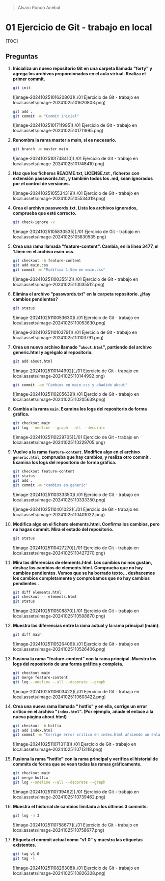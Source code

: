 > Álvaro Ronco Acebal

# 01 Ejercicio de Git - trabajo en local

[TOC]

## Preguntas

1. **Inicializa un nuevo repositorio Git en una carpeta llamada  "forty" y agrega los archivos  proporcionados en el aula virtual. Realiza el primer commit.** 

   ```bash
   git init
   ```

   ![image-20241025101620803](./01 Ejercicio de Git - trabajo en local.assets/image-20241025101620803.png)

   ```bash
   git add .
   git commit -m "Commit inicial"
   ```

   ![image-20241025101711995](./01 Ejercicio de Git - trabajo en local.assets/image-20241025101711995.png)

2. **Renombra la rama master a  main, si es necesario.**  

   ```bash
   git branch -m master main
   ```

   ![image-20241025101748410](./01 Ejercicio de Git - trabajo en local.assets/image-20241025101748410.png)

3. **Haz que los ficheros  README.txt,  LICENSE.txt ,  ficheros con extensión  passwords.txt , y también todos los  .md, sean ignorados por el control de versiones.**

   ![image-20241025105534319](./01 Ejercicio de Git - trabajo en local.assets/image-20241025105534319.png)

   

4. **Crea el archivo  passwords.txt.  Lista los archivos ignorados, comprueba que esté  correcto.**

   ```bash
   git check-ignore -v
   ```

   ![image-20241025105830535](./01 Ejercicio de Git - trabajo en local.assets/image-20241025105830535.png)

5. **Crea una rama llamada  "feature-content". Cambia, en la línea 3477, el  1.5em en el archivo  main.css.**

   ```bash
   git checkout -b feature-content
   git add main.css
   git commit -m "Modifica 1.5em en main.css"
   ```

   ![image-20241025110035512](./01 Ejercicio de Git - trabajo en local.assets/image-20241025110035512.png)

6. **Elimina el archivo  "passwords.txt" en la carpeta  repositorio. ¿Hay cambios pendientes?**

   ```bash
   git status
   ```

   ![image-20241025110053630](./01 Ejercicio de Git - trabajo en local.assets/image-20241025110053630.png)

   ![image-20241025110103791](./01 Ejercicio de Git - trabajo en local.assets/image-20241025110103791.png)

7. **Crea un nuevo archivo llamado "``about.html``", partiendo del archivo  generic.html y  agrégalo al repositorio.**

   ```bash
   git add about.html
   ```

   ![image-20241025110144992](./01 Ejercicio de Git - trabajo en local.assets/image-20241025110144992.png)

   ```bash
   git commit -am "Cambios en main.css y añadido about"
   ```

   ![image-20241025110205639](./01 Ejercicio de Git - trabajo en local.assets/image-20241025110205639.png)

8. **Cambia a la rama  ``main``. Examina los logs del repositorio de forma gráfica.**

   ```bash
   git checkout main
   git log --oneline --graph --all --decorate
   ```

   ![image-20241025110229705](./01 Ejercicio de Git - trabajo en local.assets/image-20241025110229705.png)

9. **Vuelve a la rama ``feature-content``. Modifica algo en el archivo  ``generic.html``, comprueba que hay cambios, y realiza otro  commit . Examina los logs del repositorio de forma gráfica.**  

   ```bash
   git checkout feature-content
   git status
   git add .
   git commit -m "cambios en generic"
   ```

   ![image-20241025110333350](./01 Ejercicio de Git - trabajo en local.assets/image-20241025110333350.png)

   ![image-20241025110401022](./01 Ejercicio de Git - trabajo en local.assets/image-20241025110401022.png)

10. **Modifica algo en el fichero  elements.html. Confirma los cambios, pero no hagas  commit. Mira el estado del repositorio.** 

    ```bash
    git status
    ```

    ![image-20241025110427270](./01 Ejercicio de Git - trabajo en local.assets/image-20241025110427270.png)

11. **Mira las diferencias de  elements.html. Los cambios  no nos gustan, deshaz los cambios  de  elements.html. Comprueba que no hay cambios pendientes. Vemos que se ha borrado texto... deshacemos los cambios completamente y  comprobamos que no hay cambios pendientes .**

    ```bash
    git diff elements.html
    git checkout -- elements.html
    git status
    ```

    ![image-20241025110508870](./01 Ejercicio de Git - trabajo en local.assets/image-20241025110508870.png)

12. **Muestra las diferencias entre la rama actual y la rama principal (main).**

    ```bash
    git diff main
    ```

    ![image-20241025110526406](./01 Ejercicio de Git - trabajo en local.assets/image-20241025110526406.png)

13. **Fusiona la rama  "feature-content" con la rama principal. Muestra los logs del  repositorio de una forma gráfica y completa.**

    ```bash
    git checkout main
    git merge feature-content
    git log --oneline --all --decorate --graph
    ```

    ![image-20241025110603422](./01 Ejercicio de Git - trabajo en local.assets/image-20241025110603422.png)

14. **Crea una nueva rama llamada " hotfix" y en ella, corrige un error crítico en el archivo  "``index.html``". (Por ejemplo, añade el enlace a la nueva página about.html)**

    ```bash
    git checkout -b hotfix
    git add index.html
    git commit -m "Corrige error critico en index.html añaiendo un enlace a about.html"
    ```

    ![image-20241025110713118](./01 Ejercicio de Git - trabajo en local.assets/image-20241025110713118.png)

15. **Fusiona la rama  "hotfix" con la rama principal y verifica el historial de commits de  forma que se vean todas las ramas gráficamente.**

    ```bash
    git checkout main
    git merge hotfix
    git log --oneline --all --decorate --graph
    ```

    ![image-20241025110739462](./01 Ejercicio de Git - trabajo en local.assets/image-20241025110739462.png)

16. **Muestra el historial de cambios limitado a los últimos 3 commits.**

    ```bash
    git log -n 3
    ```

    ![image-20241025110758677](./01 Ejercicio de Git - trabajo en local.assets/image-20241025110758677.png)

17. **Etiqueta el commit actual como "v1.0" y muestra las etiquetas existentes.**

    ```bash
    git tag v1.0
    git tag -l
    ```

    ![image-20241025110826308](./01 Ejercicio de Git - trabajo en local.assets/image-20241025110826308.png)
